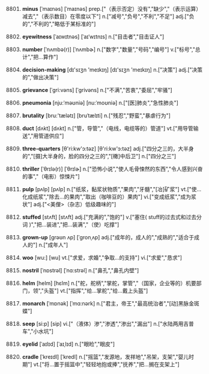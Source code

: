 8801. **minus**
[ˈmaɪnəs]  [ˈmaɪnəs]
prep.["（表示否定）没有","缺少","（表示运算）减去","（表示数目）在零度以下"]  n.["减号","负号","不利","不足"]  adj.["负的","不利的","略低于某标准的"]  

8802. **eyewitness**
[ˈaɪwɪtnəs]  [ˈaɪˈwɪtnɪs]
n.["目击者","目击证人"]  

8803. **number**
[ˈnʌmbə(r)]  [ˈnʌmbɚ]
n.["数字","数量","号码","编号"]  v.["标号","总计","把…算作"]  

8804. **decision-making**
[dɪ'sɪʒn 'meɪkɪŋ]  [dɪ'sɪʒn 'meɪkɪŋ]
n.["决策"]  adj.["决策的","做出决策"]  

8805. **grievance**
[ˈgri:vəns]  [ˈɡrivəns]
n.["不满","苦衷","委屈","牢骚"]  

8806. **pneumonia**
[nju:ˈməʊniə]  [nu:ˈmoʊniə]
n.["[医]肺炎","急性肺炎"]  

8807. **brutality**
[bru:'tælətɪ]  [bruˈtælɪti]
n.["残忍","野蛮","暴虐行为"]  

8808. **duct**
[dʌkt]  [dʌkt]
n.["管，导管","（电线，电缆等的）管道"]  vt.["用导管输送","用管道供应"]  

8809. **three-quarters**
[θ'ri:kw'ɔ:təz]  [θ'ri:kw'ɔ:təz]
adj.["四分之三的，大半身的","[摄]大半身的，脸的四分之三的","[橄]中后卫"]  n.["四分之三"]  

8810. **thriller**
[ˈθrɪlə(r)]  [ˈθrɪlɚ]
n.["恐怖小说","使人毛骨悚然的东西","令人感到兴奋的事","（电影）惊悚片"]  

8811. **pulp**
[pʌlp]  [pʌlp]
n.["纸浆，黏浆状物质","果肉","牙髓","[冶]矿浆"]  vt.["使…化成纸浆","除去…的果肉","取出（咖啡豆的）果肉"]  vi.["变成纸浆","成为浆状"]  adj.["<美俚>（杂志）低级趣味的"]  

8812. **stuffed**
[stʌft]  [stʌft]
adj.["充满的","饱的"]  v.["塞住( stuff的过去式和过去分词 )","把…装进","把…装满","（使）吃撑"]  

8813. **grown-up**
[ɡrəʊn ʌp]  [ˈɡronˌʌp]
adj.["成年的，成人的","成熟的","适合于成人的"]  n.["成年人"]  

8814. **woo**
[wu:]  [wu]
vt.["求爱，求婚","争取…的支持"]  vi.["求爱","恳求"]  

8815. **nostril**
[ˈnɒstrəl]  [ˈnɑ:strəl]
n.["鼻孔","鼻孔内壁"]  

8816. **helm**
[helm]  [hɛlm]
n.["舵，舵柄","掌舵，掌管","（国家，企业等的）机要部门，领","头盔"]  vt.["指挥","给…掌舵","给…戴上头盔"]  

8817. **monarch**
[ˈmɒnək]  [ˈmɑ:nərk]
n.["君主，帝王","最高统治者","[动]黑脉金斑蝶"]  

8818. **seep**
[si:p]  [sip]
vi.["（液体）渗","渗透","渗出","漏出"]  n.["水陆两用吉普车","小水坑"]  

8819. **eyelid**
[ˈaɪlɪd]  [ˈaɪˌlɪd]
n.["眼睑","眼皮"]  

8820. **cradle**
[ˈkreɪdl]  [ˈkredl]
n.["摇篮","发源地，发祥地","吊架，支架","婴儿时期"]  vt.["将…置于摇篮中","轻轻地抱或捧","抚养","把…搁在支架上"]  

